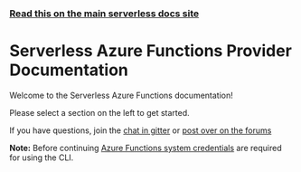 <!--
title: Serverless - Azure Functions Documentation
menuText: Azure
layout: Doc
-->

<!-- DOCS-SITE-LINK:START automatically generated  -->
### [Read this on the main serverless docs site](https://www.serverless.com/framework/docs/providers/azure/)
<!-- DOCS-SITE-LINK:END -->

# Serverless Azure Functions Provider Documentation

Welcome to the Serverless Azure Functions documentation!

Please select a section on the left to get started.

If you have questions, join the [chat in gitter](https://gitter.im/serverless/serverless) or [post over on the forums](https://gitter.im/serverless/serverless)

**Note:** Before continuing [Azure Functions system credentials](./guide/credentials.md) are required for using the CLI.
